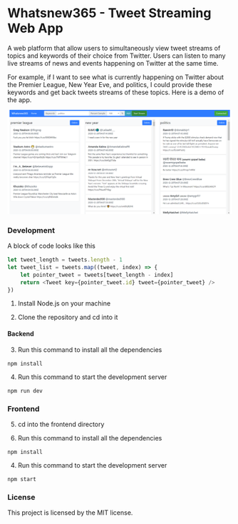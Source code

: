 # Whatsnew365 - Tweet Streaming Web App

A web platform that allow users to simultaneously view tweet streams of topics and keywords of their choice from Twitter. Users can listen to many live streams of news and events happening on Twitter at the same time.

For example, if I want to see what is currently happening on Twitter about the Premier League, New Year Eve, and politics, I could provide these keywords and get back tweets streams of these topics. Here is a demo of the app.

![Demo](https://github.com/andrewta999/Whatsnew365/blob/master/whatsnew365.png)

### Development

A block of code looks like this
```javascript
let tweet_length = tweets.length - 1
let tweet_list = tweets.map((tweet, index) => {
    let pointer_tweet = tweets[tweet_length - index]
    return <Tweet key={pointer_tweet.id} tweet={pointer_tweet} />
})
```

1. Install Node.js on your machine

2. Clone the repository and cd into it

#### Backend

3. Run this command to install all the dependencies
```
npm install
```

4. Run this command to start the development server
```
npm run dev
```

### Frontend

5. cd into the frontend directory

6. Run this command to install all the dependencies
```
npm install
```

4. Run this command to start the development server
```
npm start
```

### License

This project is licensed by the MIT license.
